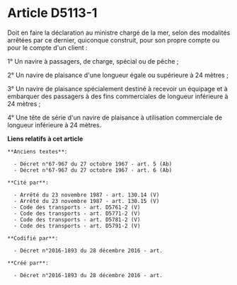 # Article D5113-1

Doit en faire la déclaration au ministre chargé de la mer, selon des modalités arrêtées par ce dernier, quiconque construit,
pour son propre compte ou pour le compte d'un client :

1° Un navire à passagers, de charge, spécial ou de pêche ;

2° Un navire de plaisance d'une longueur égale ou supérieure à 24 mètres ;

3° Un navire de plaisance spécialement destiné à recevoir un équipage et à embarquer des passagers à des fins commerciales de
longueur inférieure à 24 mètres ;

4° Une tête de série d'un navire de plaisance à utilisation commerciale de longueur inférieure à 24 mètres.

**Liens relatifs à cet article**

	**Anciens textes**:

	  - Décret n°67-967 du 27 octobre 1967 - art. 5 (Ab)
	  - Décret n°67-967 du 27 octobre 1967 - art. 6 (Ab)

	**Cité par**:

	  - Arrêté du 23 novembre 1987 - art. 130.14 (V)
	  - Arrêté du 23 novembre 1987 - art. 130.15 (V)
	  - Code des transports - art. D5761-2 (V)
	  - Code des transports - art. D5771-2 (V)
	  - Code des transports - art. D5781-2 (V)
	  - Code des transports - art. D5791-2 (V)

	**Codifié par**:

	  - Décret n°2016-1893 du 28 décembre 2016 - art.

	**Créé par**:

	  - Décret n°2016-1893 du 28 décembre 2016 - art.
